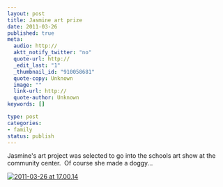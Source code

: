 ```yaml
--- 
layout: post
title: Jasmine art prize
date: 2011-03-26
published: true
meta: 
  audio: http://
  aktt_notify_twitter: "no"
  quote-url: http://
  _edit_last: "1"
  _thumbnail_id: "910058681"
  quote-copy: Unknown
  image: ""
  link-url: http://
  quote-author: Unknown
keywords: []

type: post
categories: 
- family
status: publish
---
```

Jasmine's art project was selected to go into the schools art show at the community center.  Of course she made a doggy...

[![](http://media.eick.us/2011/03/2011-03-26-at-17.00.14-500x373.jpg "2011-03-26 at 17.00.14")](http://media.eick.us/2011/03/2011-03-26-at-17.00.14.jpg)
